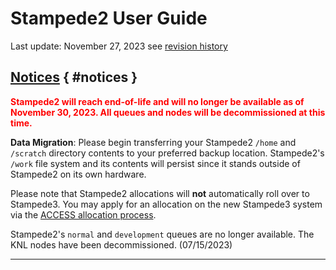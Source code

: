 # Stampede2 User Guide
Last update: November 27, 2023 
see <a href="#history">revision history</a>
  
## [Notices](#notices) { #notices }

 
<span style="color:red; font-weight:bold">**Stampede2 will reach end-of-life and will no longer be available as of November 30, 2023.  All queues and nodes will be decommissioned at this time**. </span> 

**Data Migration**: Please begin transferring your Stampede2 `/home` and `/scratch` directory contents to your preferred backup location.  Stampede2's `/work` file system and its contents will persist since it stands outside of Stampede2 on its own hardware. 

Please note that Stampede2 allocations will **not** automatically roll over to Stampede3.  You may apply for an allocation on the new Stampede3 system via the [ACCESS allocation process](http://allocations.access-ci.org).

Stampede2's `normal` and `development` queues are no longer available. The KNL nodes have been decommissioned. (07/15/2023)

---







